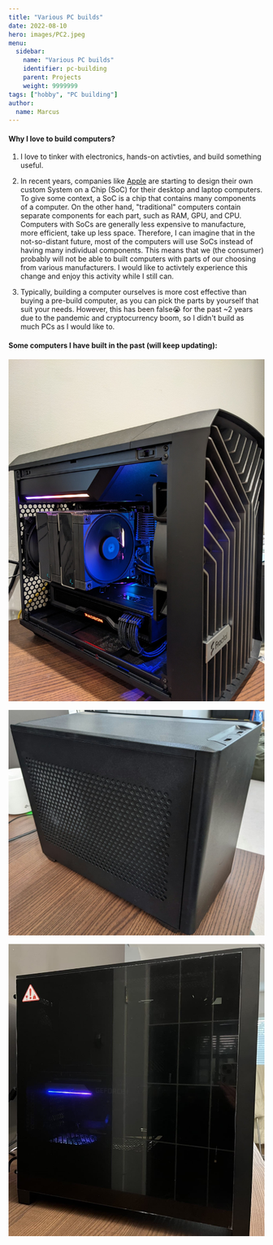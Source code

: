 ```yaml
---
title: "Various PC builds"
date: 2022-08-10
hero: images/PC2.jpeg
menu:
  sidebar:
    name: "Various PC builds"
    identifier: pc-building
    parent: Projects
    weight: 9999999
tags: ["hobby", "PC building"]
author: 
  name: Marcus
---
```


#### Why I love to build computers?
1. I love to tinker with electronics, hands-on activties, and build something useful.

1. In recent years, companies like [Apple](https://www.apple.com/newsroom/2022/03/apple-unveils-m1-ultra-the-worlds-most-powerful-chip-for-a-personal-computer/) are starting to design their own custom System on a Chip (SoC) for their desktop and laptop computers. To give some context, a SoC is a chip that contains many components of a computer. On the other hand, "traditional" computers contain separate components for each part, such as RAM, GPU, and CPU. Computers with SoCs are generally less expensive to manufacture, more efficient, take up less space. Therefore, I can imagine that in the not-so-distant future, most of the computers will use SoCs instead of having many individual components. This means that we (the consumer) probably will not be able to built computers with parts of our choosing from various manufacturers. I would like to activtely experience this change and enjoy this activity while I still can. 

1. Typically, building a computer ourselves is more cost effective than buying a pre-build computer, as you can pick the parts by yourself that suit your needs. However, this has been false😭 for the past ~2 years due to the pandemic and cryptocurrency boom, so I didn't build as much PCs as I would like to. 

#### Some computers I have built in the past (will keep updating):
![PC3](images/PC3.jpg)

![PC1](images/PC1.jpg)

![PC2](images/PC2.jpeg)



